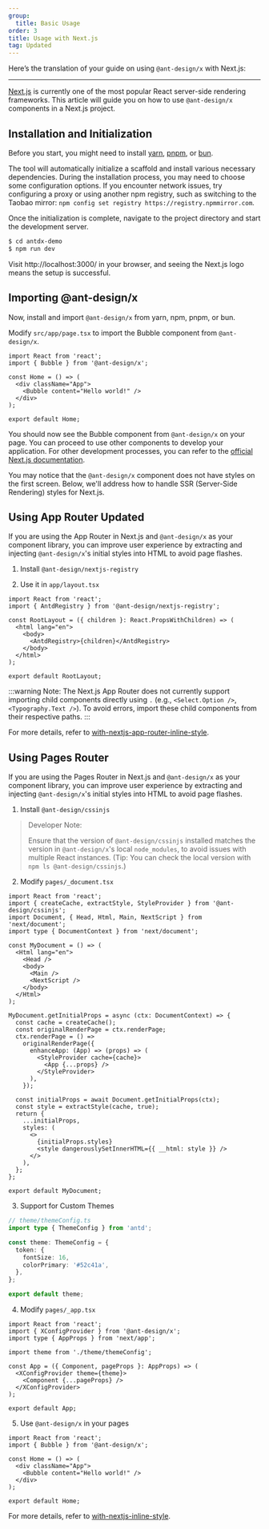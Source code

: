 ```yaml
---
group:
  title: Basic Usage
order: 3
title: Usage with Next.js
tag: Updated
---
```


Here’s the translation of your guide on using `@ant-design/x` with Next.js:

---

[Next.js](https://nextjs.org/) is currently one of the most popular React server-side rendering frameworks. This article will guide you on how to use `@ant-design/x` components in a Next.js project.

## Installation and Initialization

Before you start, you might need to install [yarn](https://github.com/yarnpkg/yarn/), [pnpm](https://pnpm.io/zh/), or [bun](https://bun.sh/).

<InstallDependencies npm='$ npx create-next-app antdx-demo' yarn='$ yarn create next-app antdx-demo' pnpm='$ pnpm create next-app antdx-demo' bun='$ bun create next-app antdx-demo'></InstallDependencies>

The tool will automatically initialize a scaffold and install various necessary dependencies. During the installation process, you may need to choose some configuration options. If you encounter network issues, try configuring a proxy or using another npm registry, such as switching to the Taobao mirror: `npm config set registry https://registry.npmmirror.com`.

Once the initialization is complete, navigate to the project directory and start the development server.

```bash
$ cd antdx-demo
$ npm run dev
```

Visit http://localhost:3000/ in your browser, and seeing the Next.js logo means the setup is successful.

## Importing @ant-design/x

Now, install and import `@ant-design/x` from yarn, npm, pnpm, or bun.

<InstallDependencies npm='$ npm install @ant-design/x --save' yarn='$ yarn add @ant-design/x' pnpm='$ pnpm install @ant-design/x --save' bun='$ bun add @ant-design/x'></InstallDependencies>

Modify `src/app/page.tsx` to import the Bubble component from `@ant-design/x`.

```tsx
import React from 'react';
import { Bubble } from '@ant-design/x';

const Home = () => (
  <div className="App">
    <Bubble content="Hello world!" />
  </div>
);

export default Home;
```

You should now see the Bubble component from `@ant-design/x` on your page. You can proceed to use other components to develop your application. For other development processes, you can refer to the [official Next.js documentation](https://nextjs.org/).

You may notice that the `@ant-design/x` component does not have styles on the first screen. Below, we'll address how to handle SSR (Server-Side Rendering) styles for Next.js.

## Using App Router <Badge>Updated</Badge>

If you are using the App Router in Next.js and `@ant-design/x` as your component library, you can improve user experience by extracting and injecting `@ant-design/x`'s initial styles into HTML to avoid page flashes.

1. Install `@ant-design/nextjs-registry`

<InstallDependencies npm='$ npm install @ant-design/nextjs-registry --save' yarn='$ yarn add @ant-design/nextjs-registry' pnpm='$ pnpm install @ant-design/nextjs-registry --save' bun='$ bun add @ant-design/nextjs-registry'></InstallDependencies>

2. Use it in `app/layout.tsx`

```tsx
import React from 'react';
import { AntdRegistry } from '@ant-design/nextjs-registry';

const RootLayout = ({ children }: React.PropsWithChildren) => (
  <html lang="en">
    <body>
      <AntdRegistry>{children}</AntdRegistry>
    </body>
  </html>
);

export default RootLayout;
```

<!-- prettier-ignore -->
:::warning
Note: The Next.js App Router does not currently support importing child components directly using `.` (e.g., `<Select.Option />`, `<Typography.Text />`). To avoid errors, import these child components from their respective paths.
:::

For more details, refer to [with-nextjs-app-router-inline-style](https://github.com/ant-design/ant-design-examples/tree/main/examples/with-nextjs-app-router-inline-style).

## Using Pages Router

If you are using the Pages Router in Next.js and `@ant-design/x` as your component library, you can improve user experience by extracting and injecting `@ant-design/x`'s initial styles into HTML to avoid page flashes.

1. Install `@ant-design/cssinjs`

> Developer Note:
>
> Ensure that the version of `@ant-design/cssinjs` installed matches the version in `@ant-design/x`'s local `node_modules`, to avoid issues with multiple React instances. (Tip: You can check the local version with `npm ls @ant-design/cssinjs`.)

<InstallDependencies npm='$ npm install @ant-design/cssinjs --save' yarn='$ yarn add @ant-design/cssinjs' pnpm='$ pnpm install @ant-design/cssinjs --save' bun='$ bun add @ant-design/cssinjs'></InstallDependencies>

2. Modify `pages/_document.tsx`

```tsx
import React from 'react';
import { createCache, extractStyle, StyleProvider } from '@ant-design/cssinjs';
import Document, { Head, Html, Main, NextScript } from 'next/document';
import type { DocumentContext } from 'next/document';

const MyDocument = () => (
  <Html lang="en">
    <Head />
    <body>
      <Main />
      <NextScript />
    </body>
  </Html>
);

MyDocument.getInitialProps = async (ctx: DocumentContext) => {
  const cache = createCache();
  const originalRenderPage = ctx.renderPage;
  ctx.renderPage = () =>
    originalRenderPage({
      enhanceApp: (App) => (props) => (
        <StyleProvider cache={cache}>
          <App {...props} />
        </StyleProvider>
      ),
    });

  const initialProps = await Document.getInitialProps(ctx);
  const style = extractStyle(cache, true);
  return {
    ...initialProps,
    styles: (
      <>
        {initialProps.styles}
        <style dangerouslySetInnerHTML={{ __html: style }} />
      </>
    ),
  };
};

export default MyDocument;
```

3. Support for Custom Themes

```ts
// theme/themeConfig.ts
import type { ThemeConfig } from 'antd';

const theme: ThemeConfig = {
  token: {
    fontSize: 16,
    colorPrimary: '#52c41a',
  },
};

export default theme;
```

4. Modify `pages/_app.tsx`

```tsx
import React from 'react';
import { XConfigProvider } from '@ant-design/x';
import type { AppProps } from 'next/app';

import theme from './theme/themeConfig';

const App = ({ Component, pageProps }: AppProps) => (
  <XConfigProvider theme={theme}>
    <Component {...pageProps} />
  </XConfigProvider>
);

export default App;
```

5. Use `@ant-design/x` in your pages

```tsx
import React from 'react';
import { Bubble } from '@ant-design/x';

const Home = () => (
  <div className="App">
    <Bubble content="Hello world!" />
  </div>
);

export default Home;
```

For more details, refer to [with-nextjs-inline-style](https://github.com/ant-design/ant-design-examples/tree/main/examples/with-nextjs-inline-style).
